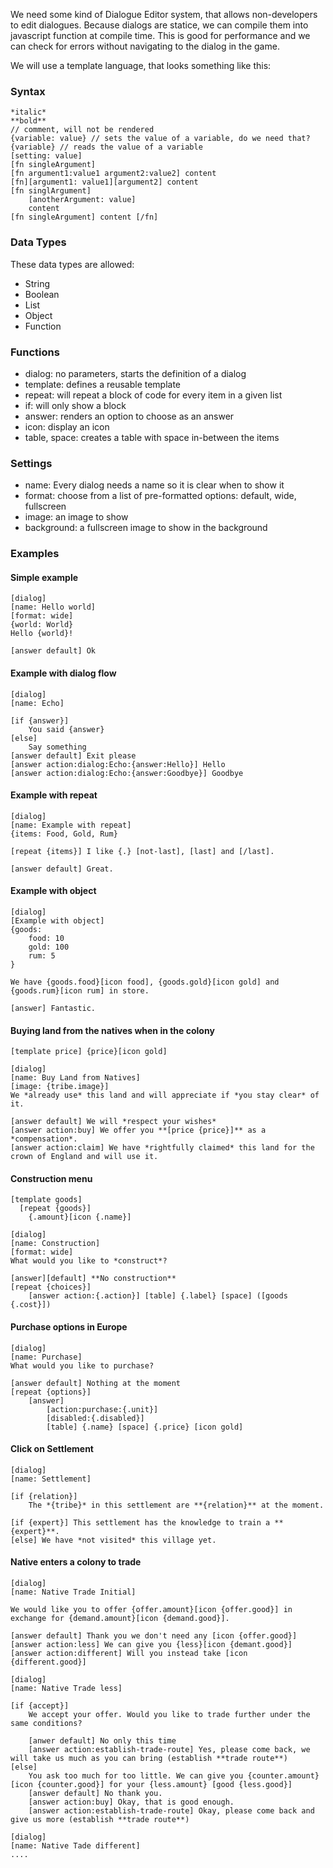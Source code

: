 We need some kind of Dialogue Editor system, that allows non-developers to edit dialogues. Because dialogs are statice, we can compile them into javascript function at compile time. This is good for performance and we can check for errors without navigating to the dialog in the game.

We will use a template language, that looks something like this:
### Syntax
```
*italic* 
**bold**
// comment, will not be rendered
{variable: value} // sets the value of a variable, do we need that?
{variable} // reads the value of a variable
[setting: value]
[fn singleArgument]
[fn argument1:value1 argument2:value2] content
[fn][argument1: value1][argument2] content
[fn singlArgument]
	[anotherArgument: value]
	content
[fn singleArgument] content [/fn]
```
### Data Types
These data types are allowed:
- String
- Boolean
- List
- Object
- Function
### Functions
- dialog: no parameters, starts the definition of a dialog
- template: defines a reusable template
- repeat: will repeat a block of code for every item in a given list
- if: will only show a block 
- answer: renders an option to choose as an answer
- icon: display an icon
- table, space: creates a table with space in-between the items
### Settings
- name: Every dialog needs a name so it is clear when to show it
- format: choose from a list of pre-formatted options: default, wide, fullscreen
- image: an image to show
- background: a fullscreen image to show in the background
### Examples

#### Simple example
```
[dialog]
[name: Hello world]
[format: wide]
{world: World}
Hello {world}!

[answer default] Ok
```
#### Example with dialog flow
```
[dialog]
[name: Echo]

[if {answer}]
	You said {answer}
[else]
	Say something
[answer default] Exit please
[answer action:dialog:Echo:{answer:Hello}] Hello
[answer action:dialog:Echo:{answer:Goodbye}] Goodbye
```
#### Example with repeat
```
[dialog]
[name: Example with repeat]
{items: Food, Gold, Rum}

[repeat {items}] I like {.} [not-last], [last] and [/last].

[answer default] Great.
```
#### Example with object
```
[dialog]
[Example with object]
{goods:
	food: 10
	gold: 100
	rum: 5
}

We have {goods.food}[icon food], {goods.gold}[icon gold] and {goods.rum}[icon rum] in store.

[answer] Fantastic.
```
#### Buying land from the natives when in the colony
```
[template price] {price}[icon gold]

[dialog]
[name: Buy Land from Natives]
[image: {tribe.image}]
We *already use* this land and will appreciate if *you stay clear* of it.

[answer default] We will *respect your wishes*
[answer action:buy] We offer you **[price {price}]** as a *compensation*.
[answer action:claim] We have *rightfully claimed* this land for the crown of England and will use it.
```
#### Construction menu
```
[template goods]
  [repeat {goods}]
    {.amount}[icon {.name}]

[dialog]
[name: Construction]
[format: wide]
What would you like to *construct*?

[answer][default] **No construction**
[repeat {choices}]
	[answer action:{.action}] [table] {.label} [space] ([goods {.cost}])
```
#### Purchase options in Europe
```
[dialog]
[name: Purchase]
What would you like to purchase?

[answer default] Nothing at the moment
[repeat {options}]
	[answer]
		[action:purchase:{.unit}]
		[disabled:{.disabled}]
		[table] {.name} [space] {.price} [icon gold]
```
#### Click on Settlement
```
[dialog]
[name: Settlement]

[if {relation}]
	The *{tribe}* in this settlement are **{relation}** at the moment.

[if {expert}] This settlement has the knowledge to train a **{expert}**.
[else] We have *not visited* this village yet.
```
#### Native enters a colony to trade
```
[dialog]
[name: Native Trade Initial]

We would like you to offer {offer.amount}[icon {offer.good}] in exchange for {demand.amount}[icon {demand.good}].

[answer default] Thank you we don't need any [icon {offer.good}]
[answer action:less] We can give you {less}[icon {demant.good}]
[answer action:different] Will you instead take [icon {different.good}]

[dialog]
[name: Native Trade less]

[if {accept}]
	We accept your offer. Would you like to trade further under the same conditions?
	
	[anwer default] No only this time
	[answer action:establish-trade-route] Yes, please come back, we will take us much as you can bring (establish **trade route**)
[else]
	You ask too much for too little. We can give you {counter.amount}[icon {counter.good}] for your {less.amount} [good {less.good}]
	[answer default] No thank you.
	[answer action:buy] Okay, that is good enough.
	[answer action:establish-trade-route] Okay, please come back and give us more (establish **trade route**)

[dialog]
[name: Native Tade different]
....

```
